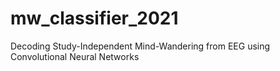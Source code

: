 # mw_classifier_2021
Decoding Study-Independent Mind-Wandering from EEG using Convolutional Neural Networks
